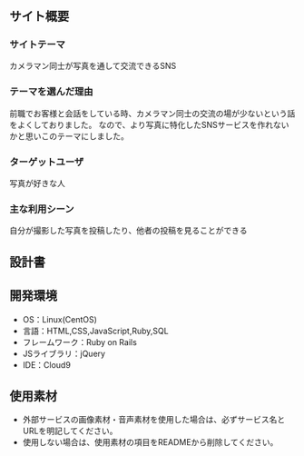 # <Photolio>

## サイト概要
### サイトテーマ
カメラマン同士が写真を通して交流できるSNS


### テーマを選んだ理由
前職でお客様と会話をしている時、カメラマン同士の交流の場が少ないという話をよくしておりました。
なので、より写真に特化したSNSサービスを作れないかと思いこのテーマにしました。


### ターゲットユーザ
写真が好きな人


### 主な利用シーン
自分が撮影した写真を投稿したり、他者の投稿を見ることができる



## 設計書


## 開発環境
- OS：Linux(CentOS)
- 言語：HTML,CSS,JavaScript,Ruby,SQL
- フレームワーク：Ruby on Rails
- JSライブラリ：jQuery
- IDE：Cloud9

## 使用素材
- 外部サービスの画像素材・音声素材を使用した場合は、必ずサービス名とURLを明記してください。
- 使用しない場合は、使用素材の項目をREADMEから削除してください。
